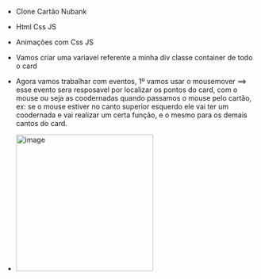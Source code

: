  - Clone Cartão Nubank

 - Html Css JS

 - Animações com Css JS

- Vamos criar uma variavel referente a minha div classe container de todo o card

- Agora vamos trabalhar com eventos, 1º vamos usar o mousemover ==> esse evento sera resposavel por localizar os pontos do card, com o mouse ou seja as coodernadas quando passamos o mouse pelo cartão, ex: se o mouse estiver no canto superior esquerdo ele vai ter um coodernada e vai realizar um certa função, e o mesmo para os demais cantos do card.

- <img width="276" alt="image" src="https://github.com/luizneto375/Cart-o-Nubank/assets/114784434/56dd4c1e-67b6-4e69-bb85-bf86217ee8a7">
